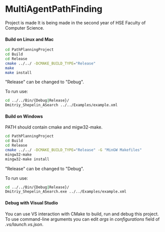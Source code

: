 # MultiAgentPathFinding

Project is made It is being made in the second year of HSE Faculty of Computer Science.

#### Build on Linux and Mac

```bash
cd PathPlanningProject
cd Build
cd Release
cmake ../../ -DCMAKE_BUILD_TYPE="Release"
make
make install
```

"Release" can be changed to "Debug".

To run use:

```bash
cd ../../Bin/{Debug|Release}/
Dmitriy_Shepelin_ASearch ../../Examples/example.xml
```

#### Build on Windows

PATH should contain cmake and migw32-make.

```bash
cd PathPlanningProject
cd Build
cd Release
cmake ../../ -DCMAKE_BUILD_TYPE="Release" -G "MinGW Makefiles"
mingw32-make
mingw32-make install
```

"Release" can be changed to "Debug".

To run use:

```bash
cd ../../Bin/{Debug|Release}/
Dmitriy_Shepelin_ASearch.exe ../../Examples/example.xml
```

#### Debug with Visual Studio

You can use VS interaction with CMake to build, run and debug this project. To use command-line arguments you can edit *args* in *configurations* field of *.vs/launch.vs.json*.

